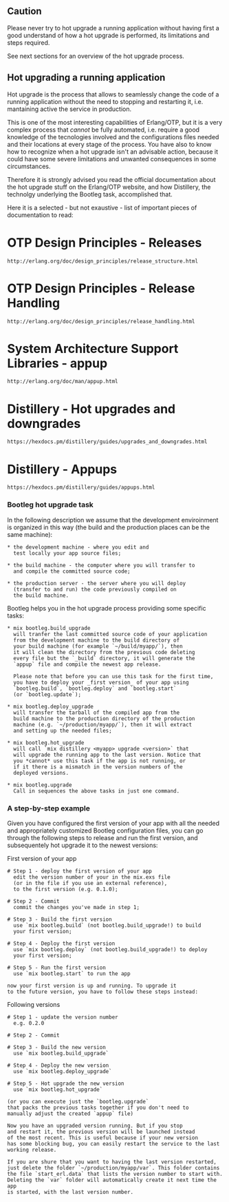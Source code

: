   ## Caution

  Please never try to hot upgrade a running application without 
  having first a good understand of how a hot upgrade is performed, 
  its limitations and steps required.

  See next sections for an overview of the hot upgrade process.

  ## Hot upgrading a running application

  Hot upgrade is the process that allows to seamlessly change 
  the code of a running application without the need to 
  stopping and restarting it, i.e. mantaining active the 
  service in production.

  This is one of the most interesting capabilities of Erlang/OTP,
  but it is a very complex process that *cannot* be fully 
  automated, i.e. require a good knowledge of the tecnologies 
  involved and the configurations files needed and their locations
  at every stage of the process. You have also to know how to
  recognize when a hot upgrade isn't an advisable action,
  because it could have some severe limitations 
  and unwanted consequences in some circumstances.

  Therefore it is strongly advised you read the official 
  documentation about the hot upgrade stuff on the Erlang/OTP
  website, and how Distillery, the technolgy underlying
  the Bootleg task, accomplished that.

  Here it is a selected - but not exaustive - list of important 
  pieces of documentation to read:

  # OTP Design Principles - Releases
    http://erlang.org/doc/design_principles/release_structure.html

  # OTP Design Principles - Release Handling
    http://erlang.org/doc/design_principles/release_handling.html

  # System Architecture Support Libraries - appup
    http://erlang.org/doc/man/appup.html

  # Distillery - Hot upgrades and downgrades
    https://hexdocs.pm/distillery/guides/upgrades_and_downgrades.html

  # Distillery - Appups
    https://hexdocs.pm/distillery/guides/appups.html

  ### Bootleg hot upgrade task

  In the following description we assume that the development 
  enviroinment is organized in this way (the build and 
  the production places can be the same machine):

    * the development machine - where you edit and 
      test locally your app source files;

    * the build machine - the computer where you will transfer to
      and compile the committed source code;

    * the production server - the server where you will deploy 
      (transfer to and run) the code previously compiled on 
      the build machine.

  Bootleg helps you in the hot upgrade process providing 
  some specific tasks:

    * mix bootleg.build_upgrade
      will tranfer the last committed source code of your application
      from the development machine to the build directory of 
      your build machine (for example `~/build/myapp/`), then
      it will clean the directory from the previous code deleting
      every file but the `_build` directory, it will generate the
      `appup` file and compile the newest app release.

      Please note that before you can use this task for the first time, 
      you have to deploy your _first version_ of your app using 
      `bootleg.build`, `bootleg.deploy` and `bootleg.start` 
      (or `bootleg.update`);

    * mix bootleg.deploy_upgrade
      will transfer the tarball of the compiled app from the 
      build machine to the production directory of the production
      machine (e.g. `~/production/myapp/`), then it will extract 
      and setting up the needed files;

    * mix bootleg.hot_upgrade
      will call `mix distillery <myapp> upgrade <version>` that
      will upgrade the running app to the last version. Notice that
      you *cannot* use this task if the app is not running, or 
      if it there is a mismatch in the version numbers of the
      deployed versions.

    * mix bootleg.upgrade
      Call in sequences the above tasks in just one command.

  ### A step-by-step example

  Given you have configured the first version of your app with all
  the needed and appropriately customized Bootleg configuration files, 
  you can go through the following steps to release and run the 
  first version, and subsequentely hot upgrade it to the newest
  versions:

  First version of your app

    # Step 1 - deploy the first version of your app
      edit the version number of your in the mix.exs file 
      (or in the file if you use an external reference),
      to the first version (e.g. 0.1.0);

    # Step 2 - Commit
      commit the changes you've made in step 1;

    # Step 3 - Build the first version
      use `mix bootleg.build` (not bootleg.build_upgrade!) to build 
      your first version;

    # Step 4 - Deploy the first version
      use `mix bootleg.deploy` (not bootleg.build_upgrade!) to deploy 
      your first version;

    # Step 5 - Run the first version
      use `mix bootleg.start` to run the app

    now your first version is up and running. To upgrade it 
    to the future version, you have to follow these steps instead:

  Following versions

    # Step 1 - update the version number
      e.g. 0.2.0

    # Step 2 - Commit

    # Step 3 - Build the new version
      use `mix bootleg.build_upgrade`

    # Step 4 - Deploy the new version
      use `mix bootleg.deploy_upgrade`

    # Step 5 - Hot upgrade the new version
      use `mix bootleg.hot_upgrade`

    (or you can execute just the `bootleg.upgrade` 
    that packs the previous tasks together if you don't need to
    manually adjust the created `appup` file)

    Now you have an upgraded version running. But if you stop
    and restart it, the previous version will be launched instead
    of the most recent. This is useful because if your new version 
    has some blocking bug, you can easily restart the service to the last 
    working release.
    
    If you are shure that you want to having the last version restarted,
    just delete the folder `~/production/myapp/var`. This folder contains
    the file `start_erl.data` that lists the version number to start with.
    Deleting the `var` folder will automatically create it next time the app
    is started, with the last version number.
